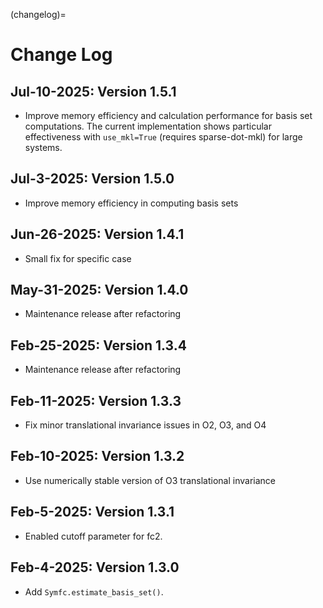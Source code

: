(changelog)=

# Change Log

## Jul-10-2025: Version 1.5.1

- Improve memory efficiency and calculation performance for basis set
  computations. The current implementation shows particular effectiveness with
  `use_mkl=True` (requires sparse-dot-mkl) for large systems.

## Jul-3-2025: Version 1.5.0

- Improve memory efficiency in computing basis sets

## Jun-26-2025: Version 1.4.1

- Small fix for specific case

## May-31-2025: Version 1.4.0

- Maintenance release after refactoring

## Feb-25-2025: Version 1.3.4

- Maintenance release after refactoring

## Feb-11-2025: Version 1.3.3

- Fix minor translational invariance issues in O2, O3, and O4

## Feb-10-2025: Version 1.3.2

- Use numerically stable version of O3 translational invariance

## Feb-5-2025: Version 1.3.1

- Enabled cutoff parameter for fc2.

## Feb-4-2025: Version 1.3.0

- Add `Symfc.estimate_basis_set()`.
